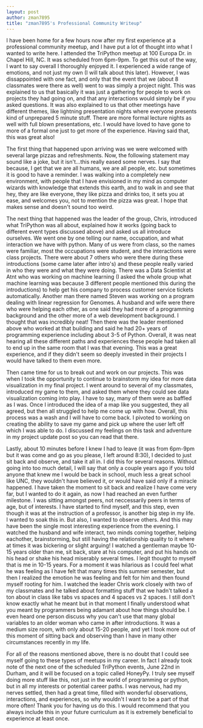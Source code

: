 ```yaml
---
layout: post
author: zman7895
title: "zman7895's Professional Community Writeup"
---
```


I have been home for a few hours now after my first experience at a professional community meetup, and I have put a lot of thought into what I wanted to write here. I attended the TriPython meetup at 100 Europa Dr. in Chapel Hill, NC. It was scheduled from 6pm-9pm. To get this out of the way, I want to say overall I thoroughly enjoyed it. I experienced a wide range of emotions, and not just my own (I will talk about this later). However, I was dissappointed with one fact, and only that the event that we (about 8 classmates were there as well) went to was simply a project night. This was explained to us that basically it was just a gathering for people to work on projects they had going on, and that any interactions would simply be if you asked questions. It was also explained to us that other meetings have different themes, like lightning presentation nights where everyone presents kind of unprepared 5 minute stuff. There are more formal lecture nights as well with full blown presentations, etc. I would have loved to have gone to more of a formal one just to get more of the experience. Having said that, this was great also!


The first thing that happened upon arriving was we were welcomed with several large pizzas and refreshments. Now, the following statement may sound like a joke, but it isn't...this really eased some nerves. I say that because, I get that we are all humans, we are all people, etc. but sometimes it is good to have a reminder. I was walking into a completely new environment, with people that I have envisioned in my mind as computer wizards with knowledge that extends this earth, and to walk in and see that hey, they are like everyone, they like pizza and drinks too, it sets you at ease, and welcomes you, not to mention the pizza was great. I hope that makes sense and doesn't sound too weird. 


The next thing that happened was the leader of the group, Chris, introduced what TriPython was all about, explained how it works (going back to different event types discussed above) and asked us all introduce ourselves. We went one by one telling our name, occupation, and what interaction we have with python. Many of us were from class, so the names were familiar, most the occupations were student, and the interactions were class projects. There were about 7 others who were there during these introductions (some came later after intro's) and these people really varied in who they were and what they were doing. There was a Data Scientist at Atnt who was working on machine learning (I asked the whole group what machine learning was because 3 different people mentioned this during the introductions) to help get his company to process customer service tickets automatically. Another man there named Steven was working on a program dealing with linear regression for Genomes. A husband and wife were there who were helping each other, as one said they had more of a programming background and the other more of a web development background. I thought that was incredibly neat! Then there was the leader mentioned above who worked at that building and said he had 20+ years of programming experience including about 3-5 of Python. Overall, it was neat hearing all these different paths and experiences these people had taken all to end up in the same room that I was that evening. This was a great experience, and if they didn't seem so deeply invested in their projects I would have talked to them even more. 


Then came time for us to break out and work on our projects. This was when I took the opportunity to continue to brainstorm my idea for more data visualization in my final project. I went around to several of my classmates, introduced my game to them, and asked them where they could see data visualization coming into play. I have to say, many of them were as baffled as I was. Once I introduced the idea of a map like you suggested, they all agreed, but then all struggled to help me come up with how. Overall, this process was a wash and I will have to come back. I pivoted to working on creating the ability to save my game and pick up where the user left off which I was able to do. I discussed my feelings on this task and adventure in my project update post so you can read that there. 


Lastly, about 10 minutes before I knew I had to leave (it was from 6pm-9pm but it was come and go as you please, I left around 8:30), I decided to just sit back and observe, and take it all in. I did this for several reasons. Without going into too much detail, I will say that only a couple years ago if you told anyone that knew me I would be back in school, much less a great school like UNC, they wouldn't have believed it, or would have said only if a miracle happened. I have taken the moment to sit back and realize I have come very far, but I wanted to do it again, as now I had reached an even further milestone. I was sitting amongst peers, not neccessarily peers in terms of age, but of interests. I have started to find myself, and this step, even though it was at the instruction of a professor, is another big step in my life. I wanted to soak this in. But also, I wanted to observe others. And this may have been the single most interesting experience from the evening. I watched the husband and wife interact, two minds coming together, helping eachother, brainstorming, but still having the relationship quality to it where at times it was bickering or slight arguing! I watched a gentleman maybe 10-15 years older than me, sit back, stare at his computer, and put his hands on his head or shake his head miserably several times. I legit thought to myself that is me in 10-15 years. For a moment it was hilarious as I could feel what he was feeling as I have felt that many times this summer semester, but then I realized the emotion he was feeling and felt for him and then found myself rooting for him. I watched the leader Chris work closely with two of my classmates and he talked about formatting stuff that we hadn't talked a ton about in class like tabs vs spaces and 4 spaces vs 2 spaces. I still don't know exactly what he meant but in that moment I finally understood what you meant by programmers being adamant about how things should be. I even heard one person discuss why you can't use that many global variables to an older woman who came in after introductions. It was a medium size room, with only about 15-20 people, and yet I took more out of this moment of sitting back and observing than I have in many other circumstances recently in my life. 


For all of the reasons mentioned above, there is no doubt that I could see myself going to these types of meetups in my career. In fact I already took note of the next one of the scheduled TriPython events, June 22nd in Durham, and it will be focused on a topic called HoneyPy. I truly see myself doing more stuff like this, not just in the world of programming or python, but in all my interests or potential career paths. I was nervous, had my nerves settled, then had a great time, filled with wonderful observations, interactions, and experiences, so why wouldn't I want to be a part of that more often! Thank you for having us do this. I would recommend that you always include this in your future curriculum as it is extremely beneficial to experience at least once. 
